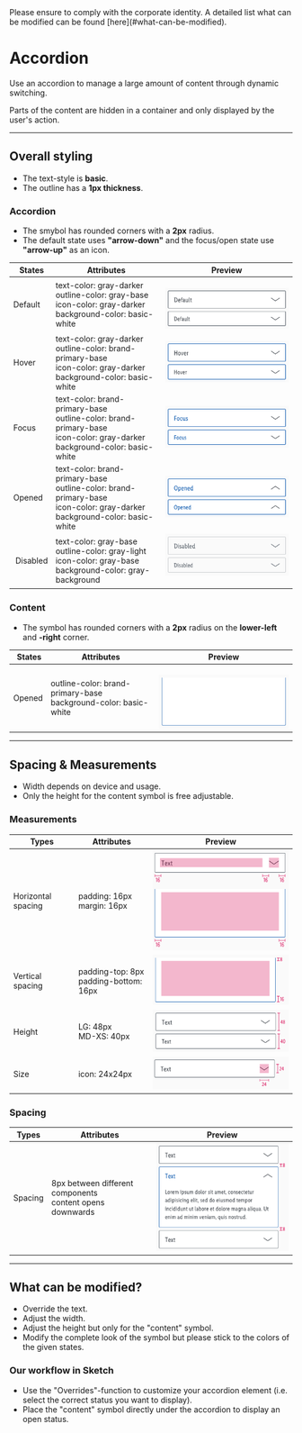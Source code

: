 <AlertInfo alertHeadline="Modifiable">
Please ensure to comply with the corporate identity. A detailed list what can be modified can be found [here](#what-can-be-modified).
</AlertInfo>

# Accordion

Use an accordion to manage a large amount of content through dynamic switching.

Parts of the content are hidden in a container and only displayed by the user's action.

---

## Overall styling

- The text-style is **basic**.
- The outline has a **1px thickness**.


### Accordion

- The smybol has rounded corners with a **2px** radius.
- The default state uses **"arrow-down"** and the focus/open state use **"arrow-up"** as an icon.

| States | Attributes | Preview |
|---|---|---|
| Default | text-color: gray-darker<br>outline-color: gray-base<br>icon-color: gray-darker<br>background-color: basic-white | ![accordion: default](assets/states/default@1x.png) |
| Hover | text-color: gray-darker<br>outline-color: brand-primary-base<br>icon-color: gray-darker<br>background-color: basic-white | ![accordion: hover](assets/states/hover@1x.png) |
| Focus | text-color: brand-primary-base<br>outline-color: brand-primary-base<br>icon-color: gray-darker<br>background-color: basic-white | ![accordion: focus](assets/states/focus@1x.png) |
| Opened | text-color: brand-primary-base<br>outline-color: brand-primary-base<br>icon-color: gray-darker<br>background-color: basic-white | ![accordion: opened](assets/states/opened@1x.png) |
| Disabled | text-color: gray-base<br>outline-color: gray-light<br>icon-color: gray-base<br>background-color: gray-background | ![accordion: disabled](assets/states/disabled@1x.png) |

### Content

- The symbol has rounded corners with a **2px** radius on the **lower-left** and **-right** corner.

| States | Attributes | Preview |
|---|---|---|
| Opened | outline-color: brand-primary-base<br>background-color: basic-white | ![content: opened](assets/content/opened@1x.png) |

---

## Spacing & Measurements

- Width depends on device and usage.
- Only the height for the content symbol is free adjustable.

### Measurements

| Types | Attributes | Preview
|---|---|---|
| Horizontal spacing | padding: 16px<br>margin: 16px | ![measurements: padding](assets/measurements/horizontal-spacing@1x.png) |
| Vertical spacing | padding-top: 8px<br>padding-bottom: 16px | ![measurements: padding](assets/measurements/vertical-spacing@1x.png) |
| Height | LG: 48px<br>MD-XS: 40px | ![measurements: padding](assets/measurements/height@1x.png) |
| Size | icon: 24x24px | ![measurements: padding](assets/measurements/icon@1x.png) |

### Spacing

| Types | Attributes | Preview
|---|---|---|
| Spacing | 8px between different components<br>content opens downwards | ![measurements: spacing](assets/measurements/spacing@1x.png) |

---

## What can be modified?

- Override the text.
- Adjust the width.
- Adjust the height but only for the "content" symbol.
- Modify the complete look of the symbol but please stick to the colors of the given states.

### Our workflow in Sketch

- Use the "Overrides"-function to customize your accordion element (i.e. select the correct status you want to display).
- Place the "content" symbol directly under the accordion to display an open status.

